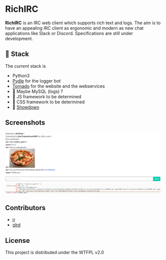 RichIRC
========

**RichIRC** is an IRC web client which supports rich text and logs. The aim is to have an appealing IRC client as ergonomic and modern as new chat applications like Slack or Discord.
Specifications are still under development.

## :construction: Stack

The _current_ stack is

- Python3
- [Pydle](https://github.com/Shizmob/pydle) for the logger bot
- [Tornado](https://github.com/tornadoweb/tornado) for the website and the webservices
- :construction: Maybe MySQL (logs) ?
- :construction: JS framework to be determined
- :construction: CSS framework to be determined
- :construction: [Showdown](https://github.com/showdownjs/showdown)

## Screenshots

![RichIRC screenshot](screenshots/richirc_screenshot.png)
![HexChat screenshot](screenshots/hexchat_screenshot.png)

## Contributors

- [jr](https://github.com/jirouette)
- [glrd](https://github.com/glrd)

## License

This project is distributed under the WTFPL v2.0
